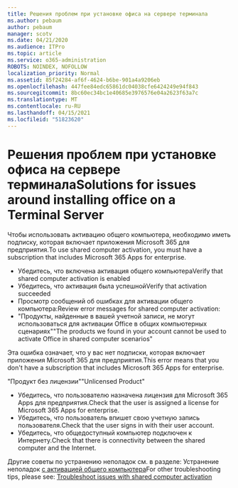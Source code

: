 ```yaml
---
title: Решения проблем при установке офиса на сервере терминала
ms.author: pebaum
author: pebaum
manager: scotv
ms.date: 04/21/2020
ms.audience: ITPro
ms.topic: article
ms.service: o365-administration
ROBOTS: NOINDEX, NOFOLLOW
localization_priority: Normal
ms.assetid: 85f24284-af6f-4624-b6be-901a4a9206eb
ms.openlocfilehash: 447fee84edc65861dc04038cfe6424249e94f843
ms.sourcegitcommit: 8bc60ec34bc1e40685e3976576e04a2623f63a7c
ms.translationtype: MT
ms.contentlocale: ru-RU
ms.lasthandoff: 04/15/2021
ms.locfileid: "51823620"
---
```

# <a name="solutions-for-issues-around-installing-office-on-a-terminal-server"></a><span data-ttu-id="f4b72-102">Решения проблем при установке офиса на сервере терминала</span><span class="sxs-lookup"><span data-stu-id="f4b72-102">Solutions for issues around installing office on a Terminal Server</span></span>

<span data-ttu-id="f4b72-103">Чтобы использовать активацию общего компьютера, необходимо иметь подписку, которая включает приложения Microsoft 365 для предприятия.</span><span class="sxs-lookup"><span data-stu-id="f4b72-103">To use shared computer activation, you must have a subscription that includes Microsoft 365 Apps for enterprise.</span></span>
  
- <span data-ttu-id="f4b72-104">Убедитесь, что включена активация общего компьютера</span><span class="sxs-lookup"><span data-stu-id="f4b72-104">Verify that shared computer activation is enabled</span></span>
- <span data-ttu-id="f4b72-105">Убедитесь, что активация была успешной</span><span class="sxs-lookup"><span data-stu-id="f4b72-105">Verify that activation succeeded</span></span>
- <span data-ttu-id="f4b72-106">Просмотр сообщений об ошибках для активации общего компьютера:</span><span class="sxs-lookup"><span data-stu-id="f4b72-106">Review error messages for shared computer activation:</span></span>
- <span data-ttu-id="f4b72-107">"Продукты, найденные в вашей учетной записи, не могут использоваться для активации Office в общих компьютерных сценариях"</span><span class="sxs-lookup"><span data-stu-id="f4b72-107">"The products we found in your account cannot be used to activate Office in shared computer scenarios"</span></span>
  
<span data-ttu-id="f4b72-108">Эта ошибка означает, что у вас нет подписки, которая включает приложения Microsoft 365 для предприятия.</span><span class="sxs-lookup"><span data-stu-id="f4b72-108">This error means that you don't have a subscription that includes Microsoft 365 Apps for enterprise.</span></span>

<span data-ttu-id="f4b72-109">"Продукт без лицензии"</span><span class="sxs-lookup"><span data-stu-id="f4b72-109">"Unlicensed Product"</span></span>

- <span data-ttu-id="f4b72-110">Убедитесь, что пользователю назначена лицензия для Microsoft 365 Apps для предприятия.</span><span class="sxs-lookup"><span data-stu-id="f4b72-110">Check that the user is assigned a license for Microsoft 365 Apps for enterprise.</span></span>
- <span data-ttu-id="f4b72-111">Убедитесь, что пользователь впишет свою учетную запись пользователя.</span><span class="sxs-lookup"><span data-stu-id="f4b72-111">Check that the user signs in with their user account.</span></span>
- <span data-ttu-id="f4b72-112">Убедитесь, что общедоступный компьютер подключен к Интернету.</span><span class="sxs-lookup"><span data-stu-id="f4b72-112">Check that there is connectivity between the shared computer and the Internet.</span></span>

<span data-ttu-id="f4b72-113">Другие советы по устранению неполадок см. в разделе: Устранение неполадок [с активацией общего компьютера](https://docs.microsoft.com/DeployOffice/troubleshoot-shared-computer-activation)</span><span class="sxs-lookup"><span data-stu-id="f4b72-113">For other troubleshooting tips, please see: [Troubleshoot issues with shared computer activation](https://docs.microsoft.com/DeployOffice/troubleshoot-shared-computer-activation)</span></span>